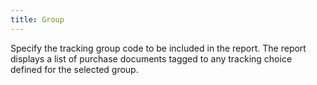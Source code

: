 ```yaml
---
title: Group
---
```



Specify the tracking group code to be included in the report. The report  displays a list of purchase documents tagged to any tracking choice defined  for the selected group.
